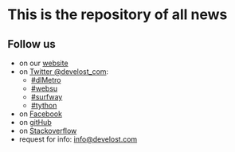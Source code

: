 # This is the repository of all news 

## Follow us
 - on our [website](http://www.develost.com)
 - on [Twitter @develost_com](https://twitter.com/develost_com):
     - [#dlMetro](https://twitter.com/hashtag/dlMetro?src=hash)
     - [#websu](https://twitter.com/hashtag/websu?src=hash)
     - [#surfway](https://twitter.com/hashtag/surfway?src=hash)
     - [#tython](https://twitter.com/hashtag/tython?src=hash)
 - on [Facebook](https://www.facebook.com/pages/develostcom/1400737306913750)
 - on [gitHub](https://github.com/develost/)
 - on [Stackoverflow](http://stackoverflow.com/users/4759300/develost)
 - request for info: [info@develost.com](mailto:info@develost.com)
 
 
